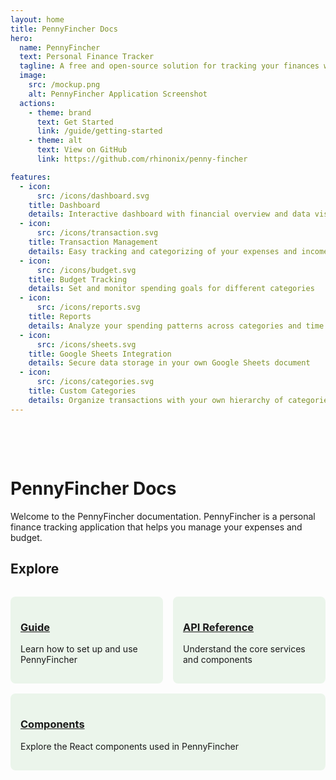 ```yaml
---
layout: home
title: PennyFincher Docs
hero:
  name: PennyFincher
  text: Personal Finance Tracker
  tagline: A free and open-source solution for tracking your finances with Google Sheets integration
  image:
    src: /mockup.png
    alt: PennyFincher Application Screenshot
  actions:
    - theme: brand
      text: Get Started
      link: /guide/getting-started
    - theme: alt
      text: View on GitHub
      link: https://github.com/rhinonix/penny-fincher

features:
  - icon: 
      src: /icons/dashboard.svg
    title: Dashboard
    details: Interactive dashboard with financial overview and data visualizations
  - icon: 
      src: /icons/transaction.svg
    title: Transaction Management
    details: Easy tracking and categorizing of your expenses and income
  - icon: 
      src: /icons/budget.svg
    title: Budget Tracking
    details: Set and monitor spending goals for different categories
  - icon: 
      src: /icons/reports.svg
    title: Reports
    details: Analyze your spending patterns across categories and time periods
  - icon: 
      src: /icons/sheets.svg
    title: Google Sheets Integration
    details: Secure data storage in your own Google Sheets document
  - icon: 
      src: /icons/categories.svg
    title: Custom Categories
    details: Organize transactions with your own hierarchy of categories and subcategories
---
```


<div class="spacer"></div>

# PennyFincher Docs

Welcome to the PennyFincher documentation. PennyFincher is a personal finance tracking application that helps you manage your expenses and budget.

## Explore

<div class="features">
  <div class="feature">
    <h3><a href="./guide/">Guide</a></h3>
    <p>Learn how to set up and use PennyFincher</p>
  </div>
  <div class="feature">
    <h3><a href="./api/">API Reference</a></h3>
    <p>Understand the core services and components</p>
  </div>
  <div class="feature">
    <h3><a href="./components/">Components</a></h3>
    <p>Explore the React components used in PennyFincher</p>
  </div>
</div>

<style>
.features {
  display: flex;
  flex-wrap: wrap;
  gap: 1rem;
  margin: 2rem 0;
}
.feature {
  flex: 1;
  min-width: 200px;
  padding: 1rem;
  border-radius: 8px;
  background-color: rgba(76, 175, 80, 0.1);
}
.spacer {
  height: 3rem;
}
</style>
